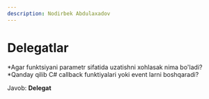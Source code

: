 ```yaml
---
description: Nodirbek Abdulaxadov
---
```


# Delegatlar

*Agar funktsiyani parametr sifatida uzatishni xohlasak nima bo'ladi?
*Qanday qilib C# callback funktiyalari yoki event larni boshqaradi?

Javob: **Delegat**

